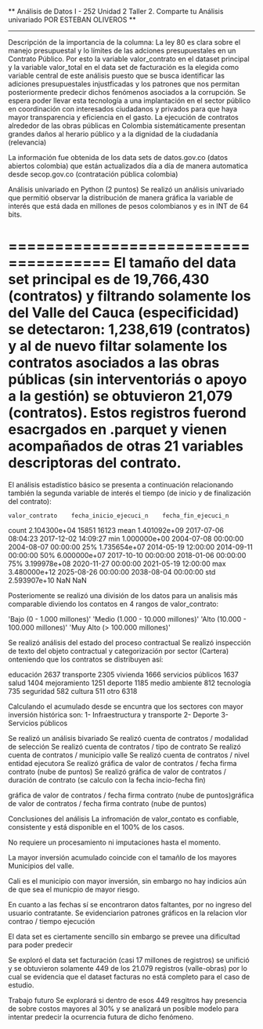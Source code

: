 ** Análisis de Datos I - 252
Unidad 2
Taller 2. Comparte tu Análisis univariado
POR ESTEBAN OLIVEROS **

---

Descripción de la importancia de la columna: La ley 80 es clara sobre el manejo presupuestal y lo límites de las adciones presupuestales en un Contrato Público.
Por esto la variable valor_contrato en el dataset principal y la variable valor_total en el data set de facturación es la elegida como variable central de este análisis
puesto que se busca identificar las adiciones presupuestales injustficadas y los patrones que nos permitan posteriormente predecir dichos fenómenos asociados a la corrupción.
Se espera poder llevar esta tecnología a una implantación en el sector público en coordinación con interesados ciudadanos y privados para que haya mayor
transparencia y eficiencia en el gasto. La ejecución de contratos alrededor de las obras públicas en Colombia sistemáticamente presentan grandes daños
al herario público y a la dignidad de la ciudadanía (relevancia)


La información fue obtenida de los data sets de datos.gov.co (datos abiertos colombia) que están actualizados día a día de manera automatica desde secop.gov.co
(contratación pública colombia)


Análisis univariado en Python (2 puntos)
Se realizó un análisis univariado que permitió observar la distribución de manera gráfica la variable de interés que está dada en millones de pesos colombianos y es in INT de 64 bits.

=====================================
El tamaño del data set principal es de 19,766,430 (contratos) y filtrando solamente los del Valle del Cauca (especificidad)
se detectaron: 1,238,619 (contratos) y al de nuevo filtar solamente los contratos asociados a las obras públicas (sin interventoriás o apoyo a la gestión) se obtuvieron 
 21,079 (contratos). Estos registros fuerond esacrgados en .parquet y vienen acompañados de otras 21 variables descriptoras del contrato.
=====================================

El análisis estadístico básico se presenta a continuación relacionando también la segunda variable de interés el tiempo (de inicio y de finalización del contrato):

	valor_contrato	  fecha_inicio_ejecuci_n	fecha_fin_ejecuci_n
 
count	2.104300e+04	15851	16123
mean	1.401092e+09	2017-07-06 08:04:23	  2017-12-02 14:09:27
min	1.000000e+00	  2004-07-08 00:00:00	  2004-08-07 00:00:00
25%	1.735654e+07	  2014-05-19 12:00:00	  2014-09-11 00:00:00
50%	6.000000e+07	  2017-10-10 00:00:00	  2018-01-06 00:00:00
75%	3.199978e+08	  2020-11-27 00:00:00	  2021-05-19 12:00:00
max	3.480000e+12	  2025-08-26 00:00:00	  2038-08-04 00:00:00
std	2.593907e+10	  NaN	NaN


Posteriomente se realizó una división de los datos para un analisis más comparable diviendo los contatos en 4 rangos de valor_contrato:

'Bajo (0 - 1.000 millones)'
'Medio (1.000 - 10.000 millones)'
'Alto (10.000 - 100.000 millones)'
'Muy Alto (> 100.000 millones)'

Se realizó análisis del estado del proceso contractual
Se realizó inspección de texto del objeto contractual y categorización por sector (Cartera) onteniendo que los contratos se distribuyen así:

educación	2637
transporte	2305
vivienda	1666
servicios públicos	1637
salud	1404
mejoramiento	1251
deporte	1185
medio ambiente	812
tecnología	735
seguridad	582
cultura	511
otro	6318

Calculando el acumulado desde se encuntra que los sectores con mayor inversión histórica son:
1- Infraestructura y transporte
2- Deporte
3- Servicios públicos


Se realizó un análisis bivariado
Se realizó cuenta de contratos / modalidad de selección
Se realizó cuenta de contratos / tipo de contrato
Se realizó cuenta de contratos / municipio valle
Se realizó cuenta de contratos / nivel entidad ejecutora
Se realizó gráfica de valor de contratos / fecha firma contrato (nube de puntos)
Se realizó gráfica de valor de contratos / duración de contrato (se calculo con la fecha incio-fecha fin)

gráfica de valor de contratos / fecha firma contrato (nube de puntos)gráfica de valor de contratos / fecha firma contrato (nube de puntos)


Conclusiones del análisis 
La infromación de valor_contato es confiable, consistente y está disponible en el 100% de los casos.

No requiere un procesamiento ni imputaciones hasta el momento.

La mayor inversión acumulado coincide con el tamañlo de los mayores Municipios del valle.

Cali es el municipio con mayor inversión, sin embargo no hay indicios aún de que sea el municpio de mayor riesgo.

En cuanto a las fechas sí se encontraron datos faltantes, por no ingreso del usuario contratante. Se evidenciarion patrones
 gráficos en la relacion vlor contrao / tiempo ejecución

El data set es ciertamente sencillo sin embargo se prevee una dificultad para poder predecir 

Se exploró el data set facturación (casi 17 millones de registros) se unifició y se obtuvieron solamente 449 de los 21.079 registros (valle-obras)
por lo cual se evidencia que el dataset facturas no está completo para el caso de estudio.

Trabajo futuro
Se explorará si dentro de esos 449 resgitros hay presencia de sobre costos mayores al 30% y se analizará un posible modelo para intentar predecir 
la ocurrencia futura de dicho fenómeno.
